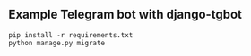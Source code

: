## Example Telegram bot with django-tgbot

```
pip install -r requirements.txt
python manage.py migrate
```

